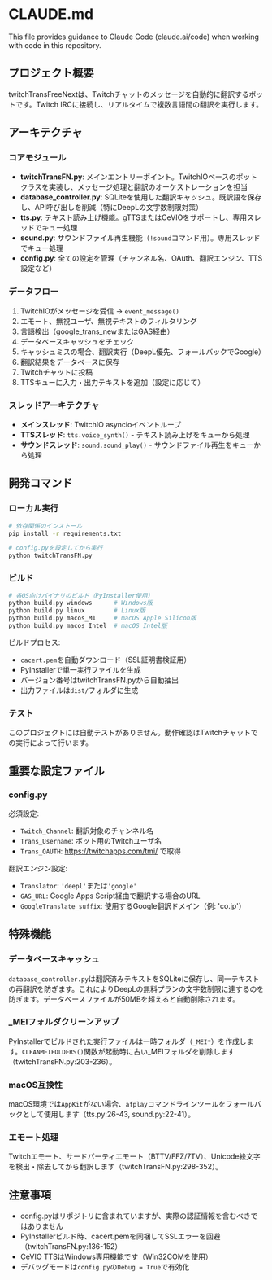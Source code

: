 # CLAUDE.md

This file provides guidance to Claude Code (claude.ai/code) when working with code in this repository.

## プロジェクト概要

twitchTransFreeNextは、Twitchチャットのメッセージを自動的に翻訳するボットです。Twitch IRCに接続し、リアルタイムで複数言語間の翻訳を実行します。

## アーキテクチャ

### コアモジュール

- **twitchTransFN.py**: メインエントリーポイント。TwitchIOベースのボットクラスを実装し、メッセージ処理と翻訳のオーケストレーションを担当
- **database_controller.py**: SQLiteを使用した翻訳キャッシュ。既訳語を保存し、API呼び出しを削減（特にDeepLの文字数制限対策）
- **tts.py**: テキスト読み上げ機能。gTTSまたはCeVIOをサポートし、専用スレッドでキュー処理
- **sound.py**: サウンドファイル再生機能（`!sound`コマンド用）。専用スレッドでキュー処理
- **config.py**: 全ての設定を管理（チャンネル名、OAuth、翻訳エンジン、TTS設定など）

### データフロー

1. TwitchIOがメッセージを受信 → `event_message()`
2. エモート、無視ユーザ、無視テキストのフィルタリング
3. 言語検出（google_trans_newまたはGAS経由）
4. データベースキャッシュをチェック
5. キャッシュミスの場合、翻訳実行（DeepL優先、フォールバックでGoogle）
6. 翻訳結果をデータベースに保存
7. Twitchチャットに投稿
8. TTSキューに入力・出力テキストを追加（設定に応じて）

### スレッドアーキテクチャ

- **メインスレッド**: TwitchIO asyncioイベントループ
- **TTSスレッド**: `tts.voice_synth()` - テキスト読み上げをキューから処理
- **サウンドスレッド**: `sound.sound_play()` - サウンドファイル再生をキューから処理

## 開発コマンド

### ローカル実行

```bash
# 依存関係のインストール
pip install -r requirements.txt

# config.pyを設定してから実行
python twitchTransFN.py
```

### ビルド

```bash
# 各OS向けバイナリのビルド（PyInstaller使用）
python build.py windows      # Windows版
python build.py linux        # Linux版
python build.py macos_M1     # macOS Apple Silicon版
python build.py macos_Intel  # macOS Intel版
```

ビルドプロセス:
- `cacert.pem`を自動ダウンロード（SSL証明書検証用）
- PyInstallerで単一実行ファイルを生成
- バージョン番号はtwitchTransFN.pyから自動抽出
- 出力ファイルは`dist/`フォルダに生成

### テスト

このプロジェクトには自動テストがありません。動作確認はTwitchチャットでの実行によって行います。

## 重要な設定ファイル

### config.py

必須設定:
- `Twitch_Channel`: 翻訳対象のチャンネル名
- `Trans_Username`: ボット用のTwitchユーザ名
- `Trans_OAUTH`: https://twitchapps.com/tmi/ で取得

翻訳エンジン設定:
- `Translator`: `'deepl'`または`'google'`
- `GAS_URL`: Google Apps Script経由で翻訳する場合のURL
- `GoogleTranslate_suffix`: 使用するGoogle翻訳ドメイン（例: 'co.jp'）

## 特殊機能

### データベースキャッシュ

`database_controller.py`は翻訳済みテキストをSQLiteに保存し、同一テキストの再翻訳を防ぎます。これによりDeepLの無料プランの文字数制限に達するのを防ぎます。データベースファイルが50MBを超えると自動削除されます。

### _MEIフォルダクリーンアップ

PyInstallerでビルドされた実行ファイルは一時フォルダ（`_MEI*`）を作成します。`CLEANMEIFOLDERS()`関数が起動時に古い_MEIフォルダを削除します（twitchTransFN.py:203-236）。

### macOS互換性

macOS環境では`AppKit`がない場合、`afplay`コマンドラインツールをフォールバックとして使用します（tts.py:26-43, sound.py:22-41）。

### エモート処理

Twitchエモート、サードパーティエモート（BTTV/FFZ/7TV）、Unicode絵文字を検出・除去してから翻訳します（twitchTransFN.py:298-352）。

## 注意事項

- config.pyはリポジトリに含まれていますが、実際の認証情報を含むべきではありません
- PyInstallerビルド時、cacert.pemを同梱してSSLエラーを回避（twitchTransFN.py:136-152）
- CeVIO TTSはWindows専用機能です（Win32COMを使用）
- デバッグモードは`config.py`の`Debug = True`で有効化
